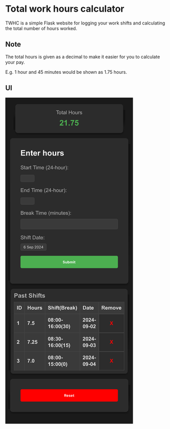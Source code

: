 # Total work hours calculator

TWHC is a simple Flask website for logging your work shifts and calculating the total number of hours worked.

## Note

The total hours is given as a decimal to make it easier for you to calculate your pay. 

E.g. 1 hour and 45 minutes would be shown as 1.75 hours.


## UI

![](images/HoursRecorderV2.PNG)